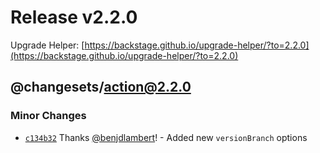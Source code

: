 # Release v2.2.0

Upgrade Helper: [https://backstage.github.io/upgrade-helper/?to=2.2.0](https://backstage.github.io/upgrade-helper/?to=2.2.0)

## @changesets/action@2.2.0

### Minor Changes

- [`c134b32`](https://github.com/changesets/action/commit/c134b327481048b02cc227a15cffc8dacd6c0b63) Thanks [@benjdlambert](https://github.com/benjdlambert)! - Added new `versionBranch` options
